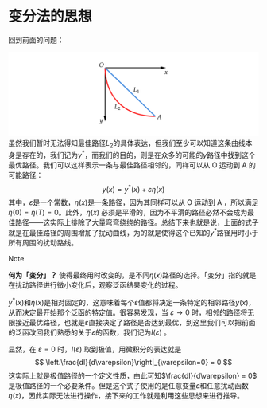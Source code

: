 # 变分法的思想

回到前面的问题：

![](../images/A1.png)
虽然我们暂时无法得知最佳路径$L_2$的具体表达，但我们至少可以知道这条曲线本身是存在的，我们记为$y^*$，而我们的目的，则是在众多的可能的$y$路径中找到这个最优路径。我们可以这样表示一条与最佳路径相邻的，同样可以从 O 运动到 A 的可能路径：
$$
y(x)=y^*(x)+\varepsilon \eta(x)
$$
其中，$\varepsilon$是一个常数，$\eta(x)$是一条路径，因为其同样可以从 O 运动到 A ，所以满足$\eta(0)=\eta(T)=0$。此外，$\eta(x)$ 必须是平滑的，因为不平滑的路径必然不会成为最佳路径——这实际上排除了大量弯弯绕绕的路径。总结下来也就是说，上面的式子就是在最佳路径的周围增加了扰动曲线，为的就是使得这个已知的$y^*$路径用时小于所有周围的扰动路线。

> [!Note]
>
> **何为「变分」？**
> 使得最终用时改变的，是不同$\eta(x)$路径的选择。「变分」指的就是在扰动路径进行微小变化后，观察泛函结果变化的过程。

$y^*(x)$和$\eta(x)$是相对固定的，这意味着每个$\varepsilon$值都将决定一条特定的相邻路径$y(x)$，从而决定最开始那个泛函的特定值。很容易发现，当 $\varepsilon \rightarrow 0$ 时，相邻的路径将无限接近最优路径，也就是$\varepsilon$直接决定了路径是否达到最优，到这里我们可以把前面的泛函改回我们熟悉的关于$\varepsilon$的函数，我们记为$I(\varepsilon)$ 。

显然，在 $\varepsilon = 0$ 时，$I(\varepsilon)$ 取到极值，用微积分的表达就是
$$
\left.\frac{dI}{d\varepsilon}\right|_{\varepsilon=0} = 0
$$
这实际上就是极值路径的一个定义性质，由此可知$\frac{dI}{d\varepsilon} = 0$ 是极值路径的一个必要条件。但是这个式子使用的是任意变量$\varepsilon$和任意扰动函数$\eta(x)$，因此实际无法进行操作，接下来的工作就是利用这些思想来进行推导。